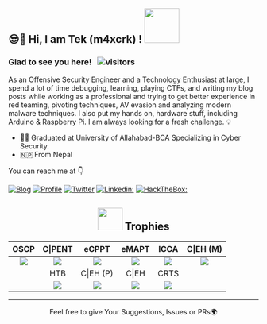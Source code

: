 <h2> 😎🤏 Hi,  I am Tek (m4xcrk) ! <img src="https://media.giphy.com/media/3XpvBjjMWtYYIOtOlp/giphy.gif" width="70"></h2>

### Glad to see you here! &nbsp; ![visitors](https://visitor-badge.laobi.icu/badge?page_id=m4xcrk)

As an Offensive Security Engineer and a Technology Enthusiast at large, I spend a lot of time debugging, learning, playing CTFs, and writing my blog posts while working as a professional and trying to get better experience in red teaming, pivoting techniques, AV evasion and analyzing modern malware techniques. I also put my hands on, hardware stuff, including Arduino & Raspberry Pi. I am always looking for a fresh challenge. 💡

<ul>
<li>👨‍🎓 Graduated at University of Allahabad-BCA Specializing in Cyber Security.</li>
<li>🇳🇵 From Nepal </li>
</ul>

You can reach me at 👇

[![Blog](https://img.shields.io/badge/Blog-21759B?style=for-the-badge&logo=ghost&logoColor=white)](https://m4xcrk.github.io/)
[![Profile](https://img.shields.io/badge/Website-38B2AC?style=for-the-badge&logo=webdriverio&logoColor=white)](https://m4xcrk.github.io/)
[![Twitter](https://img.shields.io/badge/twitter-1DA1F2?style=for-the-badge&logo=twitter&logoColor=white)](https://x.com/m4xcrk)
[![Linkedin:](https://img.shields.io/badge/linkedin-0A66C2?style=for-the-badge&logo=linkedin&logoColor=white)](https://www.linkedin.com/in/mounit/)
[![HackTheBox:](https://img.shields.io/badge/hackthebox-a3e54a?style=for-the-badge&logo=hackthebox&logoColor=black)](https://app.hackthebox.com/profile/581507)

<div align="center">
  
## <img src="https://media.giphy.com/media/YMwJF1OQAlbnf6HFjd/giphy.gif" width="50" height="45"> Trophies

| OSCP                                                                                                                       | C\|PENT                                                                                                                                                              | eCPPT                                                                                                                     | eMAPT                                                                                                                     | ICCA                                                                                                                     | C\|EH (M)                                                                                                                                                           | 
| :------------------------------------------------------------------------------------------------------------------------: | :------------------------------------------------------------------------------------------------------------------------------------------------------------------: | :------------------------------------------------------------------------------------------------------------------------:| :-----------------------------------------------------------------------------------------------------------------------: | :----------------------------------------------------------------------------------------------------------------------: | :-----------------------------------------------------------------------------------------------------------------------------------------------------------------: | 
| <a target="_blank" href="https://www.credential.net/d47f0b7b-cb87-4dc3-b4ea-498df7fa07aa"><img src="./img/OSCP.png"></a>   | <a target="_blank" href="https://aspen.eccouncil.org/VerifyBadge?type=certification&a=1LYwlgenuppwHx3d9nWh95L/4QUjz8OVxvqphb5dhWQ="><img src="./img/CPENT.png"></a>  | <a target="_blank" href="https://www.credential.net/15172f35-44b0-45c0-b9bc-ea122c51307f"><img src="./img/eCPPT.png"></a> | <a target="_blank" href="https://www.credential.net/3873ff06-43e5-4054-9c48-a0b2fc783685"><img src="./img/eMAPT.png"></a> | <a target="_blank" href="https://www.credential.net/7662e615-9dc2-41b1-8000-f213dfecc53d"><img src="./img/ICCA.png"></a> | <a target="_blank" href="https://aspen.eccouncil.org/VerifyBadge?type=certification&a=hrh5u5BN7tpBPrNa4iembY0FdEiqRbmviWUXqCxTbfg="><img src="./img/CEH-M.png"></a> | 
| | HTB                                                                                                 | C\|EH (P)                                                                                                                                                           | C\|EH                                                                                                                                                             | CRTS                                                                                                                     |
| | <a target="_blank" href="https://app.hackthebox.com/profile/550483"><img src="./img/dante.png"></a> | <a target="_blank" href="https://aspen.eccouncil.org/VerifyBadge?type=certification&a=qWH4heUqwAj7/QDQCz21ZSDsO+xmKYBm+w0HyMIFpB0="><img src="./img/CEH-P.png"></a> | <a target="_blank" href="https://aspen.eccouncil.org/VerifyBadge?type=certification&a=Dgy3jUvoy4X60j8c5XvsRKgtLu1zpcLcFnecYVwWLV8="><img src="./img/CEH.png"></a> | <a target="_blank" href="https://www.credential.net/c80568be-2b18-4dae-b9b9-ec743fe8e9a5"><img src="./img/CRTS.png"></a> |


---
  
Feel free to give Your Suggestions, Issues or PRs🌍

</div>

